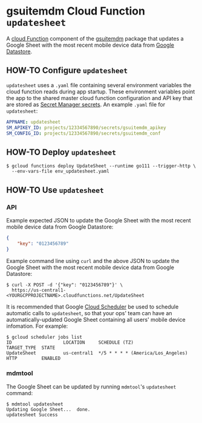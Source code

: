# gsuitemdm Cloud Function `updatesheet` #

A [cloud Function](https://cloud.google.com/functions/) component of the [gsuitemdm](https://github.com/rickt/gsuitemdm) package that updates a Google Sheet with the most recent mobile device data from [Google Datastore](https://cloud.google.com/datastore/).

## HOW-TO Configure `updatesheet` ##
`updatesheet` uses a `.yaml` file containing several environment variables the cloud function reads during app startup. These environment variables point the app to the shared master cloud function configuration and API key that are stored as [Secret Manager secrets](https://cloud.google.com/secret-manager/docs/managing-secrets). An example `.yaml` file for `updatesheet`:

```yaml
APPNAME: updatesheet
SM_APIKEY_ID: projects/12334567890/secrets/gsuitemdm_apikey
SM_CONFIG_ID: projects/12334567890/secrets/gsuitemdm_conf
```

## HOW-TO Deploy `updatesheet` ##
```
$ gcloud functions deploy UpdateSheet --runtime go111 --trigger-http \
  --env-vars-file env_updatesheet.yaml 
```

## HOW-TO Use `updatesheet` ##

### API ###
Example expected JSON to update the Google Sheet with the most recent mobile device data from Google Datastore:

```json
{
	"key": "0123456789"
}
```

Example command line using `curl` and the above JSON to update the Google Sheet with the most recent mobile device data from Google Datastore:

```
$ curl -X POST -d '{"key": "0123456789"}' \
  https://us-central1-<YOURGCPPROJECTNAME>.cloudfunctions.net/UpdateSheet
```

It is recommended that Google [Cloud Scheduler](https://cloud.google.com/scheduler/) be used to schedule automatic calls to `updatesheet`, so that your ops' team can have an automatically-updated Google Sheet containing all users' mobile device infomation. For example:

```
$ gcloud scheduler jobs list
ID                   LOCATION     SCHEDULE (TZ)                      TARGET_TYPE  STATE
UpdateSheet          us-central1  */5 * * * * (America/Los_Angeles)  HTTP         ENABLED
```

### mdmtool ###
The Google Sheet can be updated by running `mdmtool`'s `updatesheet` command:

```
$ mdmtool updatesheet
Updating Google Sheet...  done.
updatesheet Success
```


